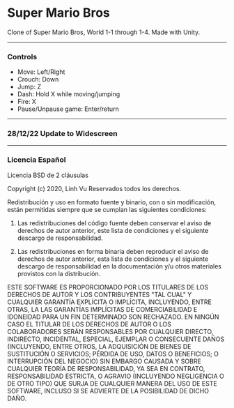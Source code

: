# Super Mario Bros

Clone of Super Mario Bros, World 1-1 through 1-4. Made with Unity.

***
### Controls
* Move: Left/Right
* Crouch: Down
* Jump: Z
* Dash: Hold X while moving/jumping
* Fire: X
* Pause/Unpause game: Enter/return


***

### 28/12/22 Update to Widescreen 
***
### Licencia Español

Licencia BSD de 2 cláusulas

Copyright (c) 2020, Linh Vu
Reservados todos los derechos.

Redistribución y uso en formato fuente y binario, con o sin
modificación, están permitidas siempre que se cumplan las siguientes condiciones:

1. Las redistribuciones del código fuente deben conservar el aviso de derechos de autor anterior, este
    lista de condiciones y el siguiente descargo de responsabilidad.

2. Las redistribuciones en forma binaria deben reproducir el aviso de derechos de autor anterior,
    esta lista de condiciones y el siguiente descargo de responsabilidad en la documentación
    y/u otros materiales provistos con la distribución.

ESTE SOFTWARE ES PROPORCIONADO POR LOS TITULARES DE LOS DERECHOS DE AUTOR Y LOS CONTRIBUYENTES "TAL CUAL"
Y CUALQUIER GARANTÍA EXPLÍCITA O IMPLÍCITA, INCLUYENDO, ENTRE OTRAS, LA
LAS GARANTÍAS IMPLÍCITAS DE COMERCIABILIDAD E IDONEIDAD PARA UN FIN DETERMINADO SON
RECHAZADO. EN NINGÚN CASO EL TITULAR DE LOS DERECHOS DE AUTOR O LOS COLABORADORES SERÁN RESPONSABLES
POR CUALQUIER DIRECTO, INDIRECTO, INCIDENTAL, ESPECIAL, EJEMPLAR O CONSECUENTE
DAÑOS (INCLUYENDO, ENTRE OTROS, LA ADQUISICIÓN DE BIENES DE SUSTITUCIÓN O
SERVICIOS; PÉRDIDA DE USO, DATOS O BENEFICIOS; O INTERRUPCIÓN DEL NEGOCIO) SIN EMBARGO
CAUSADA Y SOBRE CUALQUIER TEORÍA DE RESPONSABILIDAD, YA SEA EN CONTRATO, RESPONSABILIDAD ESTRICTA,
O AGRAVIO (INCLUYENDO NEGLIGENCIA O DE OTRO TIPO) QUE SURJA DE CUALQUIER MANERA DEL USO
DE ESTE SOFTWARE, INCLUSO SI SE ADVIERTE DE LA POSIBILIDAD DE DICHO DAÑO.
